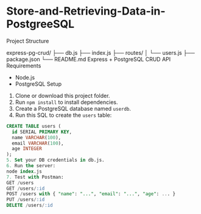 # Store-and-Retrieving-Data-in-PostgreeSQL

Project Structure

express-pg-crud/
├── db.js
├── index.js
├── routes/
│   └── users.js
├── package.json
└── README.md
Express + PostgreSQL CRUD API
 Requirements
- Node.js
- PostgreSQL
Setup
1. Clone or download this project folder.
2. Run `npm install` to install dependencies.
3. Create a PostgreSQL database named `userdb`.
4. Run this SQL to create the `users` table:
```sql
CREATE TABLE users (
  id SERIAL PRIMARY KEY,
  name VARCHAR(100),
  email VARCHAR(100),
  age INTEGER
);
5. Set your DB credentials in db.js.
6. Run the server:
node index.js
7. Test with Postman:
GET /users
GET /users/:id
POST /users with { "name": "...", "email": "...", "age": ... }
PUT /users/:id
DELETE /users/:id

